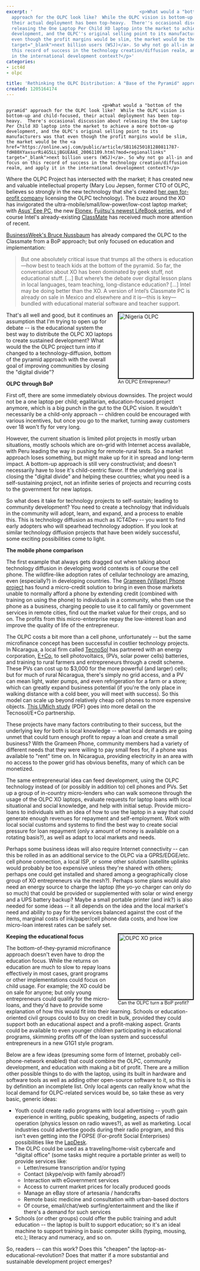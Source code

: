 ```yaml
---
excerpt: '                                        <p>What would a "bottom of the pyramid"
  approach for the OLPC look like?  While the OLPC vision is bottom-up and child-focused,
  their actual deployment has been top-heavy.  There''s occasional discussion about
  releasing the One Laptop Per Child XO laptop into the market to achieve a more bottom-up
  development, and the OLPC''s original selling point to its manufacturers was that
  even though the profit margins would be slim, the market would be the <a href="https://online.wsj.com/public/article/SB116250181280811787-fdH80XYaxsurRi4G5LLjBGUEAkE_20061109.html?mod=regionallinks"
  target="_blank">next billion users (WSJ)</a>. So why not go all-in and focus on
  this record of success in the technology creation/diffusion realm, and apply it
  in the international development context?</p>'
categories:
- ict4d
- olpc

title: 'Rethinking the OLPC Distribution: A "Base of the Pyramid" approach?'
created: 1205164174
---
```

                                        <p>What would a "bottom of the pyramid" approach for the OLPC look like?  While the OLPC vision is bottom-up and child-focused, their actual deployment has been top-heavy.  There's occasional discussion about releasing the One Laptop Per Child XO laptop into the market to achieve a more bottom-up development, and the OLPC's original selling point to its manufacturers was that even though the profit margins would be slim, the market would be the <a href="https://online.wsj.com/public/article/SB116250181280811787-fdH80XYaxsurRi4G5LLjBGUEAkE_20061109.html?mod=regionallinks" target="_blank">next billion users (WSJ)</a>. So why not go all-in and focus on this record of success in the technology creation/diffusion realm, and apply it in the international development context?</p>

<p>Where the OLPC Project has intersected with the market; it has created new and valuable intellectual property (Mary Lou Jepsen, former CTO of OLPC, believes so strongly in the new technology that she's created <a href="https://pixelqi.com" target="_blank">her own for-profit company</a> licensing the OLPC technology).  The buzz around the XO has invigorated the ultra-mobile/small/low-power/low-cost laptop market; with <a href="https://www.olpcnews.com/sales_talk/competition/asus_eee_pc_impact_olpc.html" target="_blank">Asus' Eee PC</a>, the new <a href="https://www.olpcnews.com/sales_talk/competition/elonex_one_laptop_review.html" target="_blank">Elonex</a>, <a href="https://www.joncamfield.com/blog/2008.02/fujitsu-joins-the-tiny-laptop.html" target="-blank">Fujitsu's newest LifeBook series</a>, and of course Intel's already-existing <a href="https://www.olpcnews.com/sales-talk/intel/intel-classmate-pc-report.html" target="_blank">ClassMate</a> has received much more attention of recent.</p>

<p><a href="https://www.businessweek.com/innovate/NussbaumOnDesign/archives/2007/09/is_intel_better.html" target="_blank">BusinessWeek's Bruce Nussbaum</a> has already compared the OLPC to the Classmate from a BoP approach; but only focused on education and implementation:</p><blockquote>But one absolutely critical issue that trumps all the others is education—how best to teach kids at the bottom of the pyramid. So far, the conversation about XO has been dominated by geek stuff, not educational stuff. [...] But where’s the debate over digital lesson plans in local languages, team teaching, long-distance education? [...] Intel may be doing better than the XO. A version of Intel’s Classmate PC is already on sale in Mexico and elsewhere and it is—this is key—bundled with educational material software and teacher support. </blockquote><p></p>

<div style="float: right; margin-left: 10px; margin-bottom: 10px;"><a href="https://news.com.com/2300-1041_3-6175025-8.html?tag=ne.gall.pg"><img alt="Nigeria OLPC" src="https://www.olpcnews.com/images/olpnc-school.jpg" style="border: 2px solid rgb(0, 0, 0); width: 200px; height: 176px;"></a><br><span style="font-size: 0.9em; margin-top: 0px;">An OLPC Entrepreneur?</span></div>That's all well and good, but it continues an assumption that I'm trying to open up for debate -- is the educational system the best way to distribute the OLPC XO laptops to create sustained development?  What would the the OLPC project turn into if changed to a technology-diffusion, bottom of the pyramid approach with the overall goal of improving communities by closing the "digital divide"?

<p><b>OLPC through BoP</b></p>

<p>First off, there are some immediately obvious downsides.  The project would not be a one laptop per child; egalitarian, education-focused project anymore, which is a big punch in the gut to the OLPC vision.  It wouldn't necessarily  be a child-only approach -- children could be encouraged with various incentives, but once you go to the market, turning away customers over 18 won't fly for very long.</p>

<p>However, the current situation is limited pilot projects in mostly urban situations, mostly schools which are on-grid with Internet access available, with Peru leading the way in pushing for remote-rural tests.  So a market approach loses something, but might make up for it in spread and long-term impact.  A bottom-up approach is still very constructivist; and doesn't necessarily have to lose it's child-centric flavor.  If the underlying goal is closing the "digital divide" and helping these countries; what you need is a self-sustaining project, not an infinite series of projects and recurring costs to the government for new laptops.</p>

<p>So what does it take for technology projects to self-sustain; leading to community development?  You need to create a technology that individuals in the community will adopt, learn, and expand, and a process to enable this.  This is technology diffusion as much as ICT4Dev -- you want to find early adopters who will spearhead technology adoption.  If you look at similar technology diffusion projects that have been widely successful, some exciting possibilities come to light.</p>

<p><b>The mobile phone comparison</b></p>

<p>The first example that always gets dragged out when talking about technology diffusion in developing world contexts is of course the cell phone.  The wildfire-like adoption rates of cellular technology are amazing, even (especially?) in developing countries. The <a href="https://en.wikipedia.org/wiki/Grameen_Phone#Village_Phone" target="_blank">Grameen (Village) Phone project</a> has found a micro-credit solution to bring in even those markets unable to normally afford a phone by extending credit (combined with training on using the phone) to individuals in a community, who then use the phone as a business, charging people to use it to call family or government services in remote cities, find out the market value for their crops, and so on.  The profits from this micro-enterprise repay the low-interest loan and improve the quality of life of the entrepreneur.</p>

<p>The OLPC costs a bit more than a cell phone, unfortunately -- but the same microfinance concept has been successful in costlier technology projects.  In Nicaragua, a local firm called <a href="https://www.tecnosolsa.com.ni/" target="_blank">TecnoSol</a> has partnered with an energy corporation, <a href="https://www.eandco.net/" target="_blank">E+Co</a>, to sell photovoltaics, (PVs, solar power cells) batteries, and training to rural farmers and entrepreneurs through a credit scheme.  These PVs can cost up to $3,000 for the more powerful (and larger) cells; but for much of rural Nicaragua, there's simply no grid access, and a PV can mean light, water pumps, and even refrigeration for a farm or a store; which can greatly expand business potential (if you're the only place in walking distance with a cold beer, you will meet with success).  So this model can scale up beyond relatively cheap cell phones to more expensive objects. <a href="https://www.bus.umich.edu/FacultyResearch/ResearchCenters/ProgramsPartnerships/IT-Champions/Energy.pdf" target="_blank">This UMich study</a> (PDF) goes into more detail on the Tecnosol/E+Co partnership.</p>

<p>These projects have many factors contributing to their success, but the underlying key for both is local knowledge -- what local demands are going unmet that could turn enough profit to repay a loan and create a small business?  With the Grameen Phone, community members had a variety of different needs that they were willing to pay small fees for, if a phone was available to "rent" time on.  In Nicaragua, providing electricity in an area with no access to the power grid has obvious benefits, many of which can be monetized.</p>

<p>The same entrepreneurial idea can feed development, using the OLPC technology instead of (or possibly in addition to) cell phones and PVs.  Set up a group of in-country micro-lenders who can walk someone through the usage of the OLPC XO laptops, evaluate requests for laptop loans with local situational and social knowledge, and help with initial setup.  Provide micro-loans to individuals with an idea of how to use the laptop in a way that could generate enough revenues for repayment and self-employment.  Work with local social customs and systems to find the best way to create social pressure for loan repayment (only x amount of money is available on a rotating basis?), as well as adapt to local markets and needs.  </p>

<p>Perhaps some business ideas will also require Internet connectivity -- can this be rolled in as an additional service to the OLPC via a GPRS/EDGE/etc. cell phone connection, a local ISP, or some other solution (satellite uplinks would probably be too expensive unless they're shared with others; perhaps one could get installed and shared among a geographically close group of XO entrepreneurs via the mesh?).  Perhaps some plans would also need an energy source to charge the laptop (the yo-yo charger can only do so much) that could be provided or supplemented with solar or wind energy and a UPS battery backup?  Maybe a small portable printer (and ink?) is also needed for some ideas -- it all depends on the idea and the local market's need and ability to pay for the services balanced against the cost of the items, marginal costs of ink/paper/cell phone data costs, and how low micro-loan interest rates can be safely set.</p>

<div style="float: right; margin-left: 10px; margin-bottom: 5px;"><a href="https://www.flickr.com/photos/9618247@N06/698162673/"><img src="https://www.olpcnews.com/images/188-olpc.jpg" style="border: 2px solid rgb(0, 0, 0); width: 200px; height: 175px;" alt="OLPC XO price"></a><br><span style="font-size: 0.9em; margin-top: 0px;">Can the OLPC turn a BoP profit?</span></div><b>Keeping the educational focus</b>

<p>The bottom-of-they-pyramid microfinance approach doesn't even have to drop the education focus.  While the returns on education are much to slow to repay loans effectively in most cases, grant programs or other implementations could focus on child usage.  For example; the XO  could be on sale for anyone; but only young entrepreneurs could qualify for the micro-loans, and they'd have to provide some explanation of how this would fit into their learning. Schools or education-oriented civil groups could to buy on credit in bulk, provided they could support both an educational aspect and a profit-making aspect.  Grants could be available to even younger children participating in educational programs, skimming profits off of the loan system and successful entrepreneurs in a new G1G1 style program.</p>

<p>Below are a few ideas (presuming some form of Internet, probably cell-phone-network enabled) that could combine the OLPC, community development, and education with making a bit of profit. There are a million other possible things to do with the laptop, using its built in hardware and software tools as well as adding other open-source software to it, so this is by definition an incomplete list.  Only local agents can really know what the local demand for OLPC-related services would be, so take these as very basic, generic ideas:</p>

<ul><li>Youth could create radio programs with local advertising -- youth gain experience in writing, public speaking, budgeting, aspects of radio operation (physics lesson on radio waves?), as well as marketing.  Local industries could advertise goods during their radio program, and this isn't even getting into the FOPSE (For-profit Social Enterprises) possibilities like the <a href="https://www.nextbillion.net/blogs/2008/02/28/the-truth-about-lapdesk-a-south-african-fopse-an-interview-with-dan-isenberg-hbs-professor" target="_blank">LapDesk</a>.</li><li>The OLPC could be used as a traveling/home-visit cybercafe and "digital office" (some tasks might require a portable printer as well) to provide services like:<ul><li>Letter/resume transcription and/or typing</li><li>Contact (skype/voip with family abroad?)</li><li>Interaction with eGovernment services</li><li>Access to current market prices for locally produced goods</li><li>Manage an eBay store of artesania / handcrafts</li><li>Remote basic medicine and consultation with urban-based doctors</li><li>Of course, email/chat/web surfing/entertainment and the like if there's a demand for such services</li></ul></li><li>Schools (or other groups) could offer the public training and adult education -- the laptop is built to support education; so it's an ideal machine to support training in basic computer skills (typing, mousing, etc.); literacy and numeracy, and so on.</li></ul>

<p>So, readers -- can this work?  Does this "cheapen" the laptop-as-educational-revolution?  Does that matter if a more substantial and sustainable development project emerges?</p>
